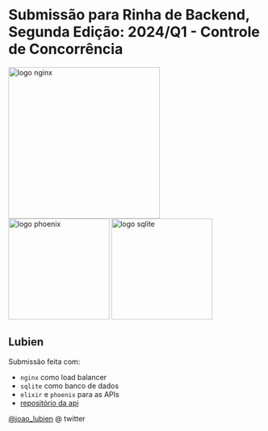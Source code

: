 # Submissão para Rinha de Backend, Segunda Edição: 2024/Q1 - Controle de Concorrência

<img src="https://upload.wikimedia.org/wikipedia/commons/c/c5/Nginx_logo.svg" alt="logo nginx" width="300" height="auto">
<br />
<img src="https://blixtdev.com/content/images/2023/02/1WvDl2WlPs7cR8TTBvrjpyw.png" alt="logo phoenix" width="200" height="auto">
<img src="https://upload.wikimedia.org/wikipedia/commons/thumb/3/38/SQLite370.svg/1200px-SQLite370.svg.png" alt="logo sqlite" width="200" height="auto">


## Lubien

Submissão feita com:
- `nginx` como load balancer
- `sqlite` como banco de dados
- `elixir` e `phoenix` para as APIs 
- [repositório da api](https://github.com/lubien/backend-fight-2024-q1)

[@joao_lubien](https://twitter.com/joao_lubien) @ twitter